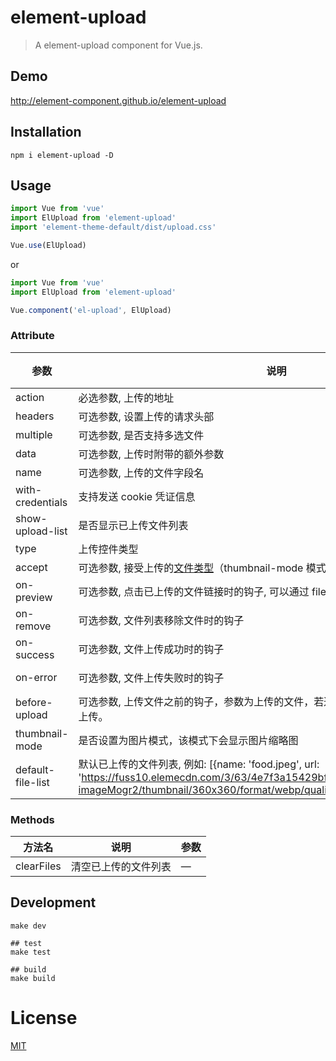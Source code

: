 # element-upload
> A element-upload component for Vue.js.

## Demo
http://element-component.github.io/element-upload

## Installation
```shell
npm i element-upload -D
```

## Usage
```javascript
import Vue from 'vue'
import ElUpload from 'element-upload'
import 'element-theme-default/dist/upload.css'

Vue.use(ElUpload)
```

or

```javascript
import Vue from 'vue'
import ElUpload from 'element-upload'

Vue.component('el-upload', ElUpload)
```

### Attribute
| 参数			| 说明					| 类型			| 可选值													 | 默认值	|
|---------- |-------------- |---------- |--------------------------------	|-------- |
| action | 必选参数, 上传的地址 | string | — | — |
| headers | 可选参数, 设置上传的请求头部 | object | — | — |
| multiple | 可选参数, 是否支持多选文件 | boolean | — | — |
| data | 可选参数, 上传时附带的额外参数 | object | — | — |
| name | 可选参数, 上传的文件字段名 | string | — | file |
| with-credentials | 支持发送 cookie 凭证信息 | boolean | — | false |
| show-upload-list | 是否显示已上传文件列表 | boolean | — | true |
| type | 上传控件类型 | string | select,drag | select |
| accept | 可选参数, 接受上传的[文件类型](https://developer.mozilla.org/en-US/docs/Web/HTML/Element/input#attr-accept)（thumbnail-mode 模式下此参数无效）| string | — | — |
| on-preview | 可选参数, 点击已上传的文件链接时的钩子, 可以通过 file.response 拿到服务端返回数据 | function(file) | — | — |
| on-remove | 可选参数, 文件列表移除文件时的钩子 | function(file, fileList) | — | — |
| on-success | 可选参数, 文件上传成功时的钩子 | function(response, file, fileList) | — | — |
| on-error | 可选参数, 文件上传失败时的钩子 | function(err, response, file) | — | — |
| before-upload | 可选参数, 上传文件之前的钩子，参数为上传的文件，若返回 false 或者 Promise 则停止上传。 | function(file) | — | — |
| thumbnail-mode | 是否设置为图片模式，该模式下会显示图片缩略图 | boolean | — | false |
| default-file-list | 默认已上传的文件列表, 例如: [{name: 'food.jpeg', url: 'https://fuss10.elemecdn.com/3/63/4e7f3a15429bfda99bce42a18cdd1jpeg.jpeg?imageMogr2/thumbnail/360x360/format/webp/quality/100'}] | array | — | [] |

### Methods
| 方法名			| 说明					| 参数 |
|---------- |-------------- | - |
| clearFiles | 清空已上传的文件列表 | — |

## Development
```shell
make dev

## test
make test

## build
make build
```

# License
[MIT](https://opensource.org/licenses/MIT)
